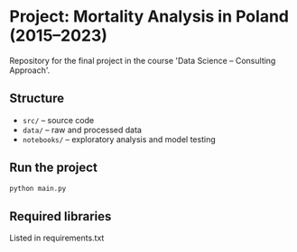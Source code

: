 # Project: Mortality Analysis in Poland (2015–2023)

Repository for the final project in the course 'Data Science – Consulting Approach'.

## Structure
- `src/` – source code
- `data/` – raw and processed data
- `notebooks/` – exploratory analysis and model testing

## Run the project
```bash
python main.py
```

## Required libraries
Listed in requirements.txt